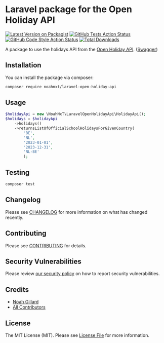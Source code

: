 # Laravel package for the Open Holiday API

[![Latest Version on Packagist](https://img.shields.io/packagist/v/noahnxt/laravel-open-holiday-api.svg?style=flat-square)](https://packagist.org/packages/noahnxt/laravel-open-holiday-api)
[![GitHub Tests Action Status](https://img.shields.io/github/actions/workflow/status/noahnxt/laravel-open-holiday-api/run-tests.yml?branch=main&label=tests&style=flat-square)](https://github.com/noahnxt/laravel-open-holiday-api/actions?query=workflow%3Arun-tests+branch%3Amain)
[![GitHub Code Style Action Status](https://img.shields.io/github/actions/workflow/status/noahnxt/laravel-open-holiday-api/fix-php-code-style-issues.yml?branch=main&label=code%20style&style=flat-square)](https://github.com/noahnxt/laravel-open-holiday-api/actions?query=workflow%3A"Fix+PHP+code+style+issues"+branch%3Amain)
[![Total Downloads](https://img.shields.io/packagist/dt/noahnxt/laravel-open-holiday-api.svg?style=flat-square)](https://packagist.org/packages/noahnxt/laravel-open-holiday-api)

A package to use the holidays API from the [Open Holiday API](https://www.openholidaysapi.org/). ([Swagger](https://openholidaysapi.org/swagger/index.html))

## Installation

You can install the package via composer:

```bash
composer require noahnxt/laravel-open-holiday-api
```

## Usage

```php
$holidayApi = new \NoahNxT\LaravelOpenHolidayApi\HolidayApi();
$holidays = $holidayApi
    ->holidays()
    ->returnsListOfOfficialSchoolHolidaysForGivenCountry(
        'BE',
        'NL',
        '2023-01-01',
        '2023-12-31',
        'NL-BE'
        );
```

## Testing

```bash
composer test
```

## Changelog

Please see [CHANGELOG](CHANGELOG.md) for more information on what has changed recently.

## Contributing

Please see [CONTRIBUTING](CONTRIBUTING.md) for details.

## Security Vulnerabilities

Please review [our security policy](../../security/policy) on how to report security vulnerabilities.

## Credits

- [Noah Gillard](https://github.com/NoahNxT)
- [All Contributors](../../contributors)

## License

The MIT License (MIT). Please see [License File](LICENSE.md) for more information.

